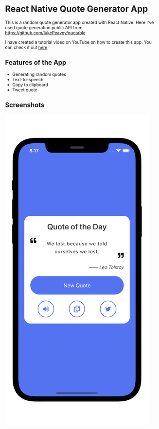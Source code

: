 # React Native Quote Generator App

This is a random quote generator app created with React Native. Here I've used quote generation public API from https://github.com/lukePeavey/quotable 

I have created a tutorial video on YouTube on how to create this app. You can check it out [here](https://www.youtube.com/watch?v=OV0qnHInNw0)

## Features of the App
- Generating random quotes
- Text-to-speech 
- Copy to clipboard
- Tweet quote

## Screenshots

![](./quote-demo-2.png)